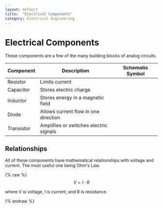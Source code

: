 ```yaml
---
layout: default
title:  "Electrical Components"
category: Electrical Engineering
---
```

<script src="https://cdn.mathjax.org/mathjax/latest/MathJax.js?config=TeX-AMS-MML_HTMLorMML" type="text/javascript"></script>

# Electrical Components
These components are a few of the many building blocks of analog circuits.

| Component | Description | Schematic Symbol |
| --------- | ----------- | ---------------- |
| Resistor  | Limits current | |
| Capacitor | Stores electric charge | |
| Inductor  | Stores energy in a magnetic field | |
| Diode     | Allows current flow in one direction | |
| Transistor| Amplifies or switches electric signals | |

## Relationships
All of these components have mathematical relationships with voltage
and current. The most useful one being Ohm's Law.

{% raw %}
$$
V = I\cdot R
$$

where V is voltage, I is current, and R is resistance.

{% endraw %}
